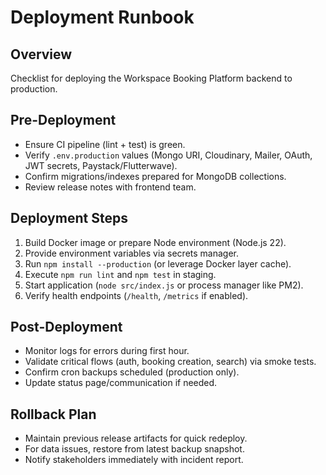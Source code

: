 # Deployment Runbook

## Overview
Checklist for deploying the Workspace Booking Platform backend to production.

## Pre-Deployment
- Ensure CI pipeline (lint + test) is green.
- Verify `.env.production` values (Mongo URI, Cloudinary, Mailer, OAuth, JWT secrets, Paystack/Flutterwave).
- Confirm migrations/indexes prepared for MongoDB collections.
- Review release notes with frontend team.

## Deployment Steps
1. Build Docker image or prepare Node environment (Node.js 22).
2. Provide environment variables via secrets manager.
3. Run `npm install --production` (or leverage Docker layer cache).
4. Execute `npm run lint` and `npm test` in staging.
5. Start application (`node src/index.js` or process manager like PM2).
6. Verify health endpoints (`/health`, `/metrics` if enabled).

## Post-Deployment
- Monitor logs for errors during first hour.
- Validate critical flows (auth, booking creation, search) via smoke tests.
- Confirm cron backups scheduled (production only).
- Update status page/communication if needed.

## Rollback Plan
- Maintain previous release artifacts for quick redeploy.
- For data issues, restore from latest backup snapshot.
- Notify stakeholders immediately with incident report.

